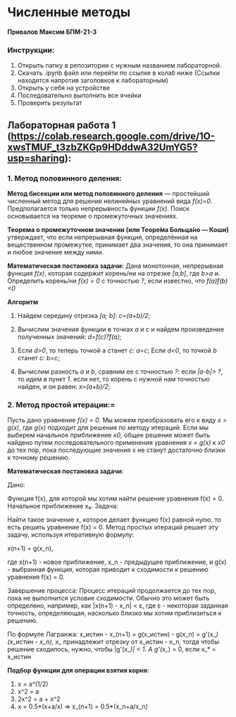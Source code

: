 # Численные методы
**Привалов Максим БПМ-21-3**

### Инструкции:
1. Открыть папку в репозитории с нужным названием лабораторной.
2. Скачать .ipynb файл или перейти по ссылке в колаб ниже (Ссылки находятся напротив заголовков к лабораторным)
3. Открыть у себя на устройстве
4. Последовательно выполнить все ячейки
5. Проверить результат

## Лабораторная работа 1 (https://colab.research.google.com/drive/1O-xwsTMUF_t3zbZKGp9HDddwA32UmYG5?usp=sharing):
### 1. Метод половинного деления:

**Метод бисекции или метод половинного деления** — простейший численный метод для решения нелинейных уравнений вида *f(x)=0*. Предполагается только непрерывность функции *f(x)*. Поиск основывается на теореме о промежуточных значениях.

**Теорема о промежуточном значении (или Теоре́ма Больца́но — Коши́)** утверждает, что если непрерывная функция, определённая на вещественном промежутке, принимает два значения, то она принимает и любое значение между ними.

**Математическая постановка задачи:** Дана монотонная, непрерывная функция *f(x)*, которая содержит корень/ни на отрезке *[a,b]*, где *b>a* и. 
Определить корень/ни *f(x) = 0* с точностью *?*, если известно, что *f(a)f(b)<0*

**Алгоритм**

1. Найдем середину отрезка *[a; b]*: *c=(a+b)/2*;

2. Вычислим значения функции в точках *a* и *c* и найдем произведение полученных значений: *d=f(c)?f(a)*;

3. Если *d>0*, то теперь точкой a станет *c: a=c*; Если *d<0*, то точкой *b* станет *c: b=c*;

4. Вычислим разность *a* и *b*, сравним ее с точностью *?*: если *|a-b|> ?*, то идем в пункт *1*. если нет, то корень с нужной нам точностью найден, и он равен: *x=(a+b)/2*;

### 2. Метод простой итерации:=

Пусть дано уравнение *f(x) = 0*. Мы можем преобразовать его к виду *x = g(x)*, где *g(x)* подходит для решения по методу итераций. Если мы выберем начальное приближение *x0*, общее решение может быть найдено путем последовательного применения уравнения *x = g(x)* к *x0* до тех пор, пока последующие значения x не станут достаточно близки к точному решению.

**Математическая постановка задачи**: 

Дано:

Функция f(x), для которой мы хотим найти решение уравнения f(x) = 0.
Начальное приближение x₀.
Задача:

Найти такое значение x, которое делает функцию f(x) равной нулю, то есть решить уравнение f(x) = 0.
Метод простых итераций решает эту задачу, используя итеративную формулу:

x(n+1) = g(x_n),

где x(n+1) - новое приближение, x_n - предыдущее приближение, и g(x) - выбранная функция, которая приводит к сходимости к решению уравнения f(x) = 0.

Завершение процесса:
Процесс итераций продолжается до тех пор, пока не выполнится условие сходимости. Обычно это может быть определено, например, как |x(n+1) - x_n| < ε, где ε - некоторая заданная точность, определяющая, насколько близко мы хотим приблизиться к решению.

По формуле Лагранжа: x_истин - x_(n+1) = g(x_истин) - g(x_n) = g'(x_*)(x_истин - x_n), x_* принадлежит отрезку от x_истин - x_n, тогда чтобы решение сходилось, нужно, чтобы |g'(x_*)| < 1. 
А g'(x_*) = 0, если x_* = x_истин

**Подбор функции для операции взятия корня**:
1. x = a^(1/2)
2. x^2 = a
3. 2x^2 = a + x^2
4. x = 0.5*(x+a/x) => x_(n+1) = 0.5*(x_n+a/x_n)